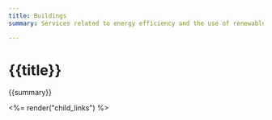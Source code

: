 ```yaml
---
title: Buildings
summary: Services related to energy efficiency and the use of renewable technologies in residential and commercial buildings.

---
```


# {{title}}
{{summary}}

<%= render("child_links") %>
